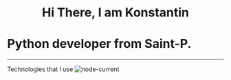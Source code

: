 <h1 align="center">Hi There, I am Konstantin</h1>
<h1>Python developer from Saint-P.</h1>

-------------------------------------------------------
Technologies that I use
<img alt="node-current" src="https://img.shields.io/node/v/python?color=green&label=Python&logo=python&logoColor=red">
